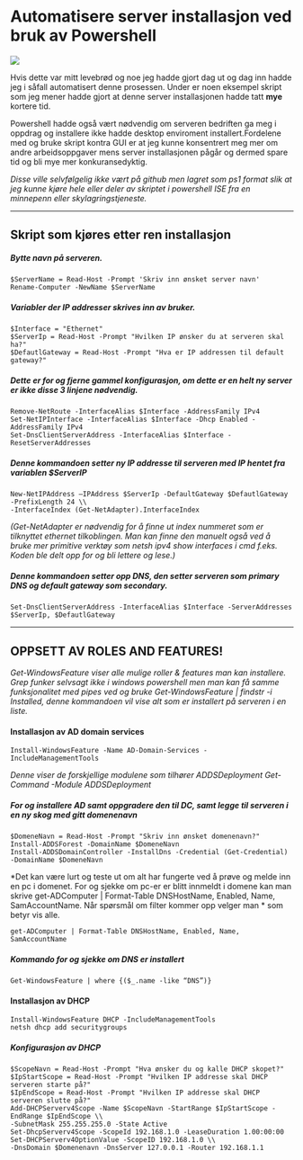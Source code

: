 # Automatisere server installasjon ved bruk av Powershell
![](https://i0.wp.com/blogit.create.pt/wp-content/uploads/2017/02/powershell-cim_1.jpg?fit=1118%2C628&ssl=1)

Hvis dette var mitt levebrød og noe jeg hadde gjort dag ut og dag inn hadde jeg i såfall automatisert denne prosessen.
Under er noen eksempel skript som jeg mener hadde gjort at denne server installasjonen hadde tatt **mye** kortere tid.

Powershell hadde også vært nødvendig om serveren bedriften ga meg i oppdrag og installere
ikke hadde desktop enviroment installert.Fordelene med og bruke skript kontra GUI er at jeg kunne konsentrert meg mer om andre arbeidsoppgaver mens server installasjonen pågår og dermed spare tid og bli mye mer konkuransedyktig.

*Disse ville selvfølgelig ikke vært på github men lagret som ps1 format slik at jeg kunne kjøre hele eller deler av skriptet i powershell ISE fra en minnepenn eller skylagringstjeneste.*

---
## Skript som kjøres etter ren installasjon  ##

##### Bytte navn på serveren. #####
```{PowerShell}
$ServerName = Read-Host -Prompt 'Skriv inn ønsket server navn'
Rename-Computer -NewName $ServerName
```

##### Variabler der IP addresser skrives inn av bruker. #####
```
$Interface = "Ethernet"
$ServerIp = Read-Host -Prompt "Hvilken IP ønsker du at serveren skal ha?"
$DefautlGateway = Read-Host -Prompt "Hva er IP addressen til default gateway?"
```

##### Dette er for og fjerne gammel konfigurasjon, om dette er en helt ny server er ikke disse 3 linjene nødvendig. #####
```
Remove-NetRoute -InterfaceAlias $Interface -AddressFamily IPv4
Set-NetIPInterface -InterfaceAlias $Interface -Dhcp Enabled -AddressFamily IPv4
Set-DnsClientServerAddress -InterfaceAlias $Interface -ResetServerAddresses
```
##### Denne kommandoen setter ny IP addresse til serveren med IP hentet fra variablen $ServerIP #####
```
New-NetIPAddress –IPAddress $ServerIp -DefaultGateway $DefautlGateway -PrefixLength 24 \\
-InterfaceIndex (Get-NetAdapter).InterfaceIndex
```
*(Get-NetAdapter er nødvendig for å finne ut index nummeret som er tilknyttet ethernet tilkoblingen. Man kan finne den manuelt også ved å bruke mer primitive verktøy som netsh ipv4 show interfaces i cmd f.eks. Koden ble delt opp
for og bli lettere og lese.)*

##### Denne kommandoen setter opp DNS, den setter serveren som primary DNS og default gateway som secondary. #####
```
Set-DnsClientServerAddress -InterfaceAlias $Interface -ServerAddresses $ServerIp, $DefautlGateway
```

---

## OPPSETT AV ROLES AND FEATURES! ##

*Get-WindowsFeature viser alle mulige roller & features man kan installere.*
*Grep funker selvsagt ikke i windows powershell men man kan få samme funksjonalitet med pipes ved og bruke*
*Get-WindowsFeature | findstr -i Installed, denne kommandoen vil vise alt som er installert på serveren i en liste.*

#### Installasjon av AD domain services ####
```
Install-WindowsFeature -Name AD-Domain-Services -IncludeManagementTools
```

*Denne viser de forskjellige modulene som tilhører ADDSDeployment
Get-Command -Module ADDSDeployment*

##### For og installere AD samt oppgradere den til DC, samt legge til serveren i en ny skog med gitt domenenavn #####
```
$DomeneNavn = Read-Host -Prompt "Skriv inn ønsket domenenavn?"
Install-ADDSForest -DomainName $DomeneNavn
Install-ADDSDomainController -InstallDns -Credential (Get-Credential) -DomainName $DomeneNavn
```

*Det kan være lurt og teste ut om alt har fungerte ved å prøve og melde inn en pc i domenet. For og sjekke om pc-er er blitt innmeldt i domene kan man
skrive get-ADComputer | Format-Table DNSHostName, Enabled, Name, SamAccountName. Når spørsmål om filter kommer opp velger man * som betyr vis alle.
```
get-ADComputer | Format-Table DNSHostName, Enabled, Name, SamAccountName
```
##### Kommando for og sjekke om DNS er installert #####
```
Get-WindowsFeature | where {($_.name -like “DNS”)}
```

#### Installasjon av DHCP ####
```
Install-WindowsFeature DHCP -IncludeManagementTools
netsh dhcp add securitygroups
```
##### Konfigurasjon av DHCP #####
```
$ScopeNavn = Read-Host -Prompt "Hva ønsker du og kalle DHCP skopet?"
$IpStartScope = Read-Host -Prompt "Hvilken IP addresse skal DHCP serveren starte på?"
$IpEndScope = Read-Host -Prompt "Hvilken IP addresse skal DHCP serveren slutte på?"
Add-DHCPServerv4Scope -Name $ScopeNavn -StartRange $IpStartScope -EndRange $IpEndScope \\
-SubnetMask 255.255.255.0 -State Active
Set-DhcpServerv4Scope -ScopeId 192.168.1.0 -LeaseDuration 1.00:00:00
Set-DHCPServerv4OptionValue -ScopeID 192.168.1.0 \\
-DnsDomain $Domenenavn -DnsServer 127.0.0.1 -Router 192.168.1.1
```

